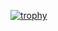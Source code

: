 [![trophy](https://github-profile-trophy.vercel.app/?username=orsnaro)](https://github.com/ryo-ma/github-profile-trophy)
